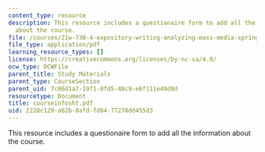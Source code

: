 ```yaml
---
content_type: resource
description: This resource includes a questionaire form to add all the information
  about the course.
file: /courses/21w-730-4-expository-writing-analyzing-mass-media-spring-2001/2228c129a62b8afdfd8477278dd455d3_courseinfosht.pdf
file_type: application/pdf
learning_resource_types: []
license: https://creativecommons.org/licenses/by-nc-sa/4.0/
ocw_type: OCWFile
parent_title: Study Materials
parent_type: CourseSection
parent_uid: 7c86d1a7-19f1-8fd5-48c9-e6f111e49d9d
resourcetype: Document
title: courseinfosht.pdf
uid: 2228c129-a62b-8afd-fd84-77278dd455d3
---
```

This resource includes a questionaire form to add all the information about the course.